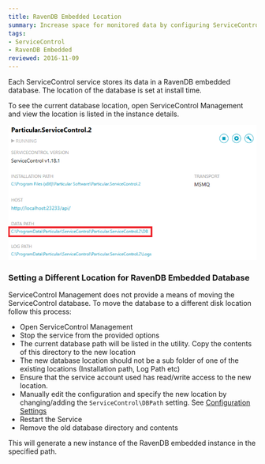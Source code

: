 ```yaml
---
title: RavenDB Embedded Location
summary: Increase space for monitored data by configuring ServiceControl to save data in a different location other than the default.
tags:
- ServiceControl
- RavenDB Embedded
reviewed: 2016-11-09
---
```


Each ServiceControl service stores its data in a RavenDB embedded database. The location of the database is set at install time.

To see the current database location, open ServiceControl Management and view the location is listed in the instance details.

![](managementutil-instance-datapath.png 'width=500')


### Setting a Different Location for RavenDB Embedded Database

ServiceControl Management does not provide a means of moving the ServiceControl database. To move the database to a different disk location follow this process:

 * Open ServiceControl Management
 * Stop the service from the provided options
 * The current database path will be listed in the utility. Copy the contents of this directory to the new location
 * The new database location should not be a sub folder of one of the existing locations (Installation path, Log Path etc)
 * Ensure that the service account used has read/write access to the new location.
 * Manually edit the configuration and specify the new location by changing/adding the `ServiceControl\DBPath` setting. See [Configuration Settings](creating-config-file.md)
 * Restart the Service
 * Remove the old database directory and contents

This will generate a new instance of the RavenDB embedded instance in the specified path.
